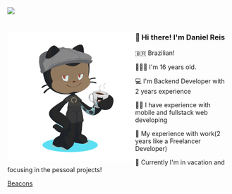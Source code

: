 <div>
  <img src="Digital_rain_banner.gif">
</div>

#

<div>
  <img align="left" height="290px" src="octocat-1697507949826.png">
  <h3>👋 Hi there! I'm Daniel Reis</h3>
  <p>🇧🇷 Brazilian!</p>
  <p>👨🏾‍🦱 I'm 16 years old.</p>
  <p>💻 I'm Backend Developer with 2 years experience</p>
  <p>🤳🏾 I have experience with mobile and fullstack web developing</p>
  <p>🪪 My experience with work(2 years like a Freelancer Developer)</p>
  <p>👤 Currently I'm in vacation and focusing in the pessoal projects!</p>
  
  [Beacons](https://beacons.ai/srdaniel)
</div>
